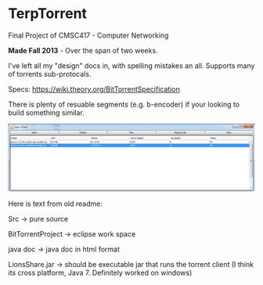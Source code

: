 TerpTorrent
===========

Final Project of CMSC417 - Computer Networking

**Made Fall 2013** - Over the span of two weeks.

I've left all my "design" docs in, with spelling mistakes an all. 
Supports many of torrents sub-protocals.

Specs: https://wiki.theory.org/BitTorrentSpecification

There is plenty of resuable segments (e.g. b-encoder) if your looking to build something similar.

![alt tag](https://raw.githubusercontent.com/TheWiseLion/TerpTorrent/master/Demo.PNG)


Here is text from old readme:

Src -> pure source

BitTorrentProject -> eclipse work space

java doc -> java doc in html format


LionsShare.jar -> should be executable jar that runs the torrent client 
(I think its cross platform, Java 7. Definitely worked on windows)
